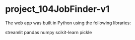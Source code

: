 # project_104JobFinder-v1

The web app was built in Python using the following libraries:

streamlit
pandas
numpy
scikit-learn
pickle
